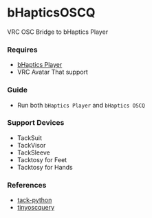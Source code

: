 # bHapticsOSCQ

VRC OSC Bridge to bHaptics Player

### Requires
* [bHaptics Player](https://github.com/kiwon0319/bHapticsOSCQ)
* VRC Avatar That support

### Guide
* Run both `bHaptics Player` and `bHaptics OSCQ`

### Support Devices
* TackSuit
* TackVisor
* TackSleeve
* Tacktosy for Feet
* Tacktosy for Hands

### References
* [tack-python](https://github.com/bhaptics/tact-python)
* [tinyoscquery](https://github.com/cyberkitsune/tinyoscquery)
